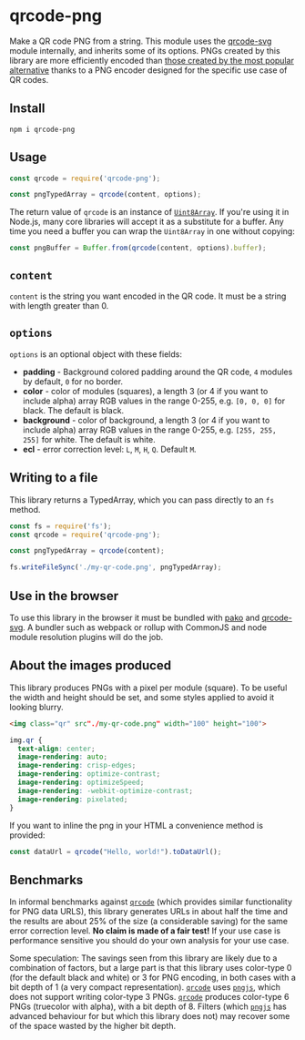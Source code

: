# qrcode-png

Make a QR code PNG from a string. This module uses the [qrcode-svg] module
internally, and inherits some of its options. PNGs created by this library are
more efficiently encoded than
[those created by the most popular alternative](#benchmarks) thanks to a PNG
encoder designed for the specific use case of QR codes.

## Install

```shell
npm i qrcode-png
```

## Usage

```javascript
const qrcode = require('qrcode-png');

const pngTypedArray = qrcode(content, options);
```

The return value of `qrcode` is an instance of [`Uint8Array`][Uint8Array]. If
you're using it in Node.js, many core libraries will accept it as a substitute
for a buffer. Any time you need a buffer you can wrap the `Uint8Array` in one
without copying:

```javascript
const pngBuffer = Buffer.from(qrcode(content, options).buffer);
```

## `content`

`content` is the string you want encoded in the QR code. It must be a string
with length greater than 0.

## `options`

`options` is an optional object with these fields:

* **padding** - Background colored padding around the QR code, `4` modules by default, `0` for no border.
* **color** - color of modules (squares), a length 3 (or 4 if you want to include alpha) array RGB values in the range 0-255, e.g. `[0, 0, 0]` for black. The default is black.
* **background** - color of background, a length 3 (or 4 if you want to include alpha) array RGB values in the range 0-255, e.g. `[255, 255, 255]` for white. The default is white.
* **ecl** - error correction level: `L`, `M`, `H`, `Q`. Default `M`.

## Writing to a file

This library returns a TypedArray, which you can pass directly to an `fs`
method.

```javascript
const fs = require('fs');
const qrcode = require('qrcode-png');

const pngTypedArray = qrcode(content);

fs.writeFileSync('./my-qr-code.png', pngTypedArray);
```

## Use in the browser

To use this library in the browser it must be bundled with [pako] and
[qrcode-svg]. A bundler such as webpack or rollup with CommonJS and node module
resolution plugins will do the job.

## About the images produced

This library produces PNGs with a pixel per module (square). To be useful the
width and height should be set, and some styles applied to avoid it looking
blurry.

```html
<img class="qr" src"./my-qr-code.png" width="100" height="100">
```

```css
img.qr {
  text-align: center;
  image-rendering: auto;
  image-rendering: crisp-edges;
  image-rendering: optimize-contrast;
  image-rendering: optimizeSpeed;
  image-rendering: -webkit-optimize-contrast;
  image-rendering: pixelated;
}
```

If you want to inline the png in your HTML a convenience method is provided:

```javascript
const dataUrl = qrcode("Hello, world!").toDataUrl();
```

## Benchmarks

In informal benchmarks against [`qrcode`][qrcode] (which provides similar
functionality for PNG data URLS), this library generates URLs in about half the
time and the results are about 25% of the size (a considerable saving) for the
same error correction level. **No claim is made of a fair test!** If your use
case is performance sensitive you should do your own analysis for your use case.

Some speculation: The savings seen from this library are likely due to a
combination of factors, but a large part is that this library uses color-type 0
(for the default black and white) or 3 for PNG encoding, in both cases with a
bit depth of 1 (a very compact representation). [`qrcode`][qrcode] uses
[`pngjs`][pngjs], which does not support writing color-type 3 PNGs.
[`qrcode`][qrcode] produces color-type 6 PNGs (truecolor with alpha), with a bit
depth of 8. Filters (which [`pngjs`][pngjs] has advanced behaviour for but which
this library does not) may recover some of the space wasted by the higher bit
depth.

[Uint8Array]: https://developer.mozilla.org/en-US/docs/Web/JavaScript/Reference/Global_Objects/Uint8Array
[qrcode-svg]: https://npmjs.com/package/qrcode-svg
[pako]: https://npmjs.com/package/pako
[better to use a buffer]: https://nodejs.org/dist/latest-v16.x/docs/api/globals.html#atobdata
[qrcode]: https://npmjs.com/package/qrcode
[pngjs]: https://npmjs.com/package/pngjs
